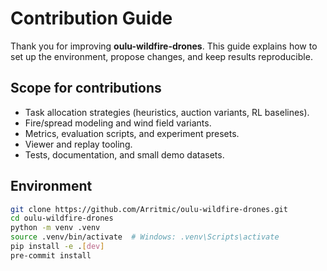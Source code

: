 # Contribution Guide

Thank you for improving **oulu-wildfire-drones**. This guide explains how to set up the environment, propose changes, and keep results reproducible.

## Scope for contributions
- Task allocation strategies (heuristics, auction variants, RL baselines).
- Fire/spread modeling and wind field variants.
- Metrics, evaluation scripts, and experiment presets.
- Viewer and replay tooling.
- Tests, documentation, and small demo datasets.

## Environment
```bash
git clone https://github.com/Arritmic/oulu-wildfire-drones.git
cd oulu-wildfire-drones
python -m venv .venv
source .venv/bin/activate  # Windows: .venv\Scripts\activate
pip install -e .[dev]
pre-commit install
